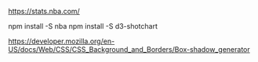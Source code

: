 

https://stats.nba.com/

npm install -S nba
npm install -S d3-shotchart

https://developer.mozilla.org/en-US/docs/Web/CSS/CSS_Background_and_Borders/Box-shadow_generator